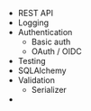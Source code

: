* REST API
* Logging
* Authentication
  * Basic auth
  * OAuth / OIDC
* Testing
* SQLAlchemy
* Validation
  * Serializer
* 